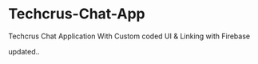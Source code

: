 # Techcrus-Chat-App

Techcrus Chat Application With Custom coded UI & Linking with Firebase


updated..

